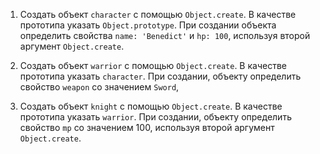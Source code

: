 1. Создать объект `character` с помощью `Object.create`.
В качестве прототипа указать `Object.prototype`.
При создании объекта определить свойства `name: 'Benedict'` и `hp: 100`, используя второй аргумент `Object.create`.

2. Создать объект `warrior` с помощью `Object.create`.
В качестве прототипа указать `character`.
При создании, объекту определить свойство `weapon` со значением `Sword`,

3. Создать объект `knight` с помощью `Object.create`.
В качестве прототипа указать `warrior`.
При создании, объекту определить свойство `mp` со значением 100, используя второй аргумент `Object.create`.